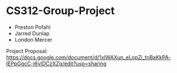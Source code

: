 # CS312-Group-Project

* Preston Pofahl
* Jarred Dunlap
* London Mercer


Project Proposal: https://docs.google.com/document/d/1xlWAXun_eLopZi_tnBaKkPA-IEPpGgcC-i6yIDCzXZg/edit?usp=sharing

